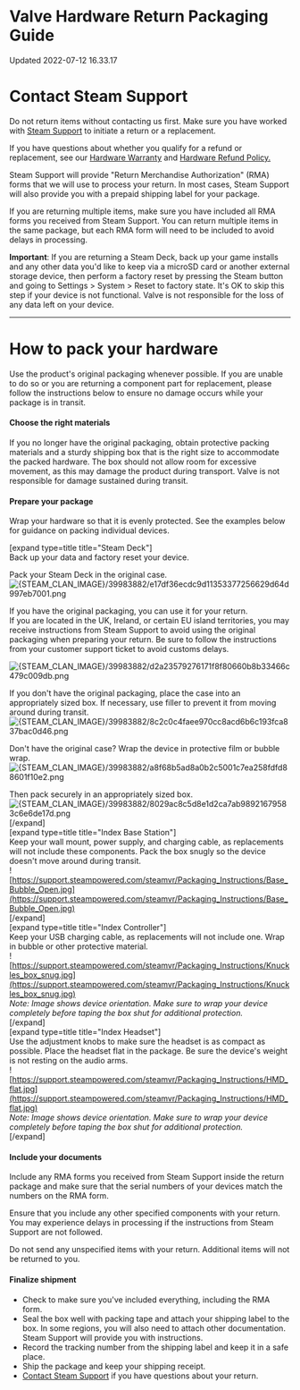 # Valve Hardware Return Packaging Guide
Updated 2022-07-12 16.33.17

# Contact Steam Support
  
Do not return items without contacting us first. Make sure you have worked with [Steam Support](https://help.steampowered.com/en/wizard/HelpWithSteamHardware) to initiate a return or a replacement.  
  
If you have questions about whether you qualify for a refund or replacement, see our [Hardware Warranty](https://help.steampowered.com/en/faqs/view/4E41-6123-79EF-25BA) and [Hardware Refund Policy.](https://store.steampowered.com/hardware_order_terms)  
  
Steam Support will provide "Return Merchandise Authorization" (RMA) forms that we will use to process your return. In most cases, Steam Support will also provide you with a prepaid shipping label for your package.  
  
If you are returning multiple items, make sure you have included all RMA forms you received from Steam Support. You can return multiple items in the same package, but each RMA form will need to be included to avoid delays in processing.  
  
**Important**: If you are returning a Steam Deck, back up your game installs and any other data you'd like to keep via a microSD card or another external storage device, then perform a factory reset by pressing the Steam button and going to Settings > System > Reset to factory state. It's OK to skip this step if your device is not functional. Valve is not responsible for the loss of any data left on your device.  
  

---
  
# How to pack your hardware
  
Use the product's original packaging whenever possible. If you are unable to do so or you are returning a component part for replacement, please follow the instructions below to ensure no damage occurs while your package is in transit.  
#### Choose the right materials
  
If you no longer have the original packaging, obtain protective packing materials and a sturdy shipping box that is the right size to accommodate the packed hardware. The box should not allow room for excessive movement, as this may damage the product during transport. Valve is not responsible for damage sustained during transit.  
#### Prepare your package
  
Wrap your hardware so that it is evenly protected. See the examples below for guidance on packing individual devices.  
  
  
[expand type=title title="Steam Deck"]  
Back up your data and factory reset your device.   
  
Pack your Steam Deck in the original case.  
![{STEAM_CLAN_IMAGE}/39983882/e17df36ecdc9d11353377256629d64d997eb7001.png]({STEAM_CLAN_IMAGE}/39983882/e17df36ecdc9d11353377256629d64d997eb7001.png)  
  
If you have the original packaging, you can use it for your return.   
If you are located in the UK, Ireland, or certain EU island territories, you may receive instructions from Steam Support to avoid using the original packaging when preparing your return. Be sure to follow the instructions from your customer support ticket to avoid customs delays.   
  
![{STEAM_CLAN_IMAGE}/39983882/d2a23579276171f8f80660b8b33466c479c009db.png]({STEAM_CLAN_IMAGE}/39983882/d2a23579276171f8f80660b8b33466c479c009db.png)  
  
If you don't have the original packaging, place the case into an appropriately sized box. If necessary, use filler to prevent it from moving around during transit.  
![{STEAM_CLAN_IMAGE}/39983882/8c2c0c4faee970cc8acd6b6c193fca837bac0d46.png]({STEAM_CLAN_IMAGE}/39983882/8c2c0c4faee970cc8acd6b6c193fca837bac0d46.png)  
  
Don't have the original case? Wrap the device in protective film or bubble wrap.  
![{STEAM_CLAN_IMAGE}/39983882/a8f68b5ad8a0b2c5001c7ea258fdfd88601f10e2.png]({STEAM_CLAN_IMAGE}/39983882/a8f68b5ad8a0b2c5001c7ea258fdfd88601f10e2.png)  
  
Then pack securely in an appropriately sized box.  
![{STEAM_CLAN_IMAGE}/39983882/8029ac8c5d8e1d2ca7ab98921679583c6e6de17d.png]({STEAM_CLAN_IMAGE}/39983882/8029ac8c5d8e1d2ca7ab98921679583c6e6de17d.png)  
[/expand]  
[expand type=title title="Index Base Station"]  
Keep your wall mount, power supply, and charging cable, as replacements will not include these components. Pack the box snugly so the device doesn't move around during transit.  
![https://support.steampowered.com/steamvr/Packaging_Instructions/Base_Bubble_Open.jpg](https://support.steampowered.com/steamvr/Packaging_Instructions/Base_Bubble_Open.jpg)  
[/expand]  
[expand type=title title="Index Controller"]  
Keep your USB charging cable, as replacements will not include one. Wrap in bubble or other protective material.  
![https://support.steampowered.com/steamvr/Packaging_Instructions/Knuckles_box_snug.jpg](https://support.steampowered.com/steamvr/Packaging_Instructions/Knuckles_box_snug.jpg)  
*Note: Image shows device orientation. Make sure to wrap your device completely before taping the box shut for additional protection.*  
[/expand]  
[expand type=title title="Index Headset"]  
Use the adjustment knobs to make sure the headset is as compact as possible. Place the headset flat in the package. Be sure the device's weight is not resting on the audio arms.  
![https://support.steampowered.com/steamvr/Packaging_Instructions/HMD_flat.jpg](https://support.steampowered.com/steamvr/Packaging_Instructions/HMD_flat.jpg)  
*Note: Image shows device orientation. Make sure to wrap your device completely before taping the box shut for additional protection.*  
[/expand]  
#### Include your documents
  
Include any RMA forms you received from Steam Support inside the return package and make sure that the serial numbers of your devices match the numbers on the RMA form.  
  
Ensure that you include any other specified components with your return. You may experience delays in processing if the instructions from Steam Support are not followed.  
  
Do not send any unspecified items with your return. Additional items will not be returned to you.  
#### Finalize shipment
  

* Check to make sure you've included everything, including the RMA form.
* Seal the box well with packing tape and attach your shipping label to the box. In some regions, you will also need to attach other documentation. Steam Support will provide you with instructions.
* Record the tracking number from the shipping label and keep it in a safe place.
* Ship the package and keep your shipping receipt.
* [Contact Steam Support](https://help.steampowered.com/en/wizard/HelpWithSteamHardware) if you have questions about your return.